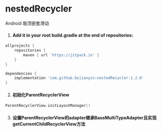 # nestedRecycler
Android 吸顶嵌套滑动

1. #### Add it in your root build.gradle at the end of repositories:

```groovy
allprojects {
    repositories {
        maven { url 'https://jitpack.io' }
    }
}
```

```groovy
dependencies {
    implementation 'com.github.bojianyin:nestedRecycler:1.2.0'
}
```

2. #### 初始化ParentRecyclerView
```kotlin
ParentRecyclerView.initLayoutManager()
```
3. #### 设置ParentRecyclerView的adapter继承BaseMultiTypeAdapter且实现getCurrentChildRecyclerView方法